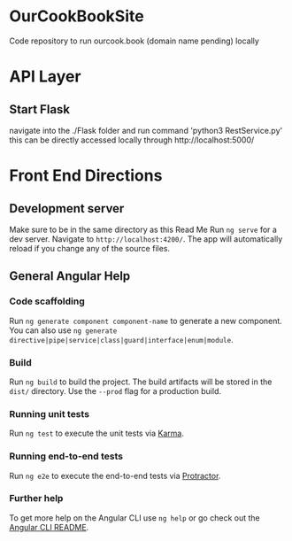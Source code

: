 # OurCookBookSite
Code repository to run ourcook.book (domain name pending) locally


# API Layer

## Start Flask

navigate into the ./Flask folder and run command 'python3 RestService.py'
this can be directly accessed locally through http://localhost:5000/



# Front End Directions

## Development server

Make sure to be in the same directory as this Read Me
Run `ng serve` for a dev server. Navigate to `http://localhost:4200/`. The app will automatically reload if you change any of the source files.

## General Angular Help

### Code scaffolding

Run `ng generate component component-name` to generate a new component. You can also use `ng generate directive|pipe|service|class|guard|interface|enum|module`.

### Build

Run `ng build` to build the project. The build artifacts will be stored in the `dist/` directory. Use the `--prod` flag for a production build.

### Running unit tests

Run `ng test` to execute the unit tests via [Karma](https://karma-runner.github.io).

### Running end-to-end tests

Run `ng e2e` to execute the end-to-end tests via [Protractor](http://www.protractortest.org/).

### Further help

To get more help on the Angular CLI use `ng help` or go check out the [Angular CLI README](https://github.com/angular/angular-cli/blob/master/README.md).

